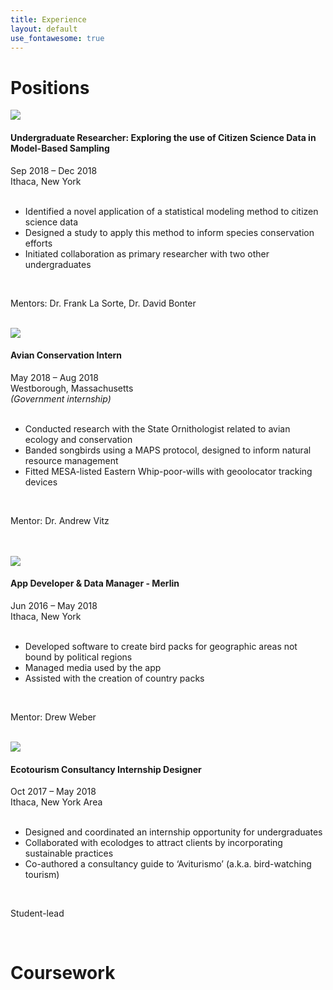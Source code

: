 ```yaml
---
title: Experience
layout: default
use_fontawesome: true
---
```



<!-- Research -->
<h1 class="section-title">Positions</h1>

<div class="row content-row">
<div class="col-12 col-sm-4 image-wrapper">
    <a href = "https://www.birds.cornell.edu/home/" target="_blank">
            <img src="{{ site.baseurl }}/images/collabs/CLO.png">
        </a>
</div>
<div class="col-12 col-sm-8">
    <h4>Undergraduate Researcher: Exploring the use of Citizen Science Data in Model-Based Sampling</h4>
    <h8>
        <div>Sep 2018 – Dec 2018</div>
        <div>Ithaca, New York</div>
    </h8>
    <br>
    <ul>
        <li>Identified a novel application of a statistical modeling method to citizen science data</li>
        <li>Designed a study to apply this method to inform species conservation efforts</li>
        <li>Initiated collaboration as primary researcher with two other undergraduates</li>
    </ul>
    <br>
    <p><span class="bold">Mentors:</span> Dr. Frank La Sorte, Dr. David Bonter</p>
</div>
</div>
<br>

<div class="row content-row">
<div class="col-12 col-sm-4 image-wrapper">
    <a href = "https://www.mass.gov/orgs/division-of-fisheries-and-wildlife" target="_blank">
            <img src="{{ site.baseurl }}/images/collabs/MassWildlife.png">
        </a>
</div>
<div class="col-12 col-sm-8">
    <h4>Avian Conservation Intern</h4>
    <h8>
        <div>May 2018 – Aug 2018</div>
        <div>Westborough, Massachusetts</div>
        <div><i>(Government internship)</i></div>
    </h8>
    <br>
    <ul>
        <li>Conducted research with the State Ornithologist related to avian ecology and conservation </li>
        <li>Banded songbirds using a MAPS protocol, designed to inform natural resource management </li>
        <li>Fitted MESA-listed Eastern Whip-poor-wills with geoolocator tracking devices</li>
    </ul>
    <br>
    <p><span class="bold">Mentor:</span> Dr. Andrew Vitz</p>
</div>
</div>
<br>
<br>

<div class="row content-row">
<div class="col-12 col-sm-4 image-wrapper">
    <a href = "https://www.birds.cornell.edu/home/" target="_blank">
            <img src="{{ site.baseurl }}/images/collabs/CLO.png">
        </a>
</div>
<div class="col-12 col-sm-8">
    <h4>App Developer & Data Manager - Merlin</h4>
    <h8>
        <div>Jun 2016 – May 2018</div>
        <div>Ithaca, New York</div>
    </h8>
    <br>
    <ul>
        <li>Developed software to create bird packs for geographic areas not bound by political regions</li>
        <li>Managed media used by the app</li>
        <li>Assisted with the creation of country packs</li>
    </ul>
    <br>
    <p><span class="bold">Mentor:</span> Drew Weber </p>
</div>
</div>
<br>

<div class="row content-row">
<div class="col-12 col-sm-4 image-wrapper">
    <a href = "https://dnr.cals.cornell.edu/" target="_blank">
            <img src="{{ site.baseurl }}/images/collabs/Cornell.png">
        </a>
</div>
<div class="col-12 col-sm-8">
    <h4>Ecotourism Consultancy Internship Designer</h4>
    <h8>
        <div>Oct 2017 – May 2018</div>
        <div>Ithaca, New York Area</div>
    </h8>
    <br>
    <ul>
        <li>Designed and coordinated an internship opportunity for undergraduates </li>
        <li>Collaborated with ecolodges to attract clients by incorporating sustainable practices </li>
        <li>Co-authored a consultancy guide to ‘Aviturismo’ (a.k.a. bird-watching tourism) </li>
    </ul>
    <br>
    <p><span class="bold">Student-lead</span></p>
</div>
</div>
<br>

<h1 class="section-title">Coursework</h1>


